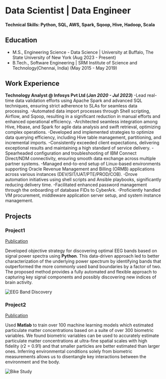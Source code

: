# Data Scientist | Data Engineer

#### Technical Skills: Python, SQL, AWS, Spark, Sqoop, Hive, Hadoop, Scala

## Education					       		
- M.S., Engineering Science - Data Science	| University at Buffalo, The State University of New York (Aug 2023 - Present)	        		
- B.Tech., Software Engineering | SRM Institute of Science and Technology(Chennai, India) (May 2015 - May 2019)

## Work Experience
**Technology Analyst @ Infosys Pvt Ltd (_Jan 2020 - Jul 2023_)**
-Lead real-time data validation efforts using Apache Spark and advanced SQL techniques, ensuring strict adherence to SLAs for seamless data processing.
-Automated data import processes through Shell scripting, Airflow, and Sqoop, resulting in a significant reduction in manual efforts and enhanced operational efficiency.
-Architected seamless integration among Hive, Hbase, and Spark for agile data analysis and swift retrieval, optimizing complex operations.
-Developed and implemented strategies to optimize data querying efficiency, including Hive table management, partitioning, and incremental imports.
-Consistently exceeded client expectations, delivering exceptional results and maintaining a high standard of service delivery.
-Spearheaded configuration and troubleshooting of IBM Connect Direct/NDM connectivity, ensuring smooth data exchange across multiple partner systems.
-Managed end-to-end setup of Linux-based environments supporting Oracle Revenue Management and Billing (ORMB) applications across various instances (DEV/SIT/UAT/PTE/PROD/COB).
-Drove automation initiatives using shell scripts and Ansible playbooks, significantly reducing delivery time.
-Facilitated enhanced password management through the onboarding of database FIDs to CyberArk.
-Proficiently handled VM procurement, middleware application server setup, and system instance management.



## Projects
### Project1
[Publication](https://www.mdpi.com/1424-8220/22/8/3048)

Developed objective strategy for discovering optimal EEG bands based on signal power spectra using **Python**. This data-driven approach led to better characterization of the underlying power spectrum by identifying bands that outperformed the more commonly used band boundaries by a factor of two. The proposed method provides a fully automated and flexible approach to capturing key signal components and possibly discovering new indices of brain activity.

![EEG Band Discovery](/assets/img/eeg_band_discovery.jpeg)

### Project2
[Publication](https://www.mdpi.com/1424-8220/22/11/4240)

Used **Matlab** to train over 100 machine learning models which estimated particulate matter concentrations based on a suite of over 300 biometric variables. We found biometric variables can be used to accurately estimate particulate matter concentrations at ultra-fine spatial scales with high fidelity (r2 = 0.91) and that smaller particles are better estimated than larger ones. Inferring environmental conditions solely from biometric measurements allows us to disentangle key interactions between the environment and the body.

![Bike Study](/assets/img/bike_study.jpeg)



